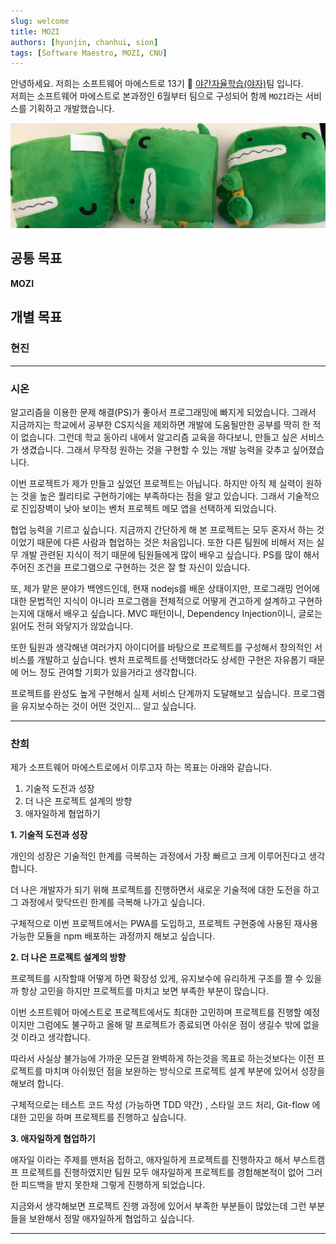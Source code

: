 ```yaml
---
slug: welcome
title: MOZI
authors: [hyunjin, chanhui, sion]
tags: [Software Maestro, MOZI, CNU]
---
```


안녕하세요. 저희는 소프트웨어 마에스트로 13기 🌴 [야간자율학습(야자)](https://github.com/team-yaza)팀 입니다.  
저희는 소프트웨어 마에스트로 본과정인 6월부터 팀으로 구성되어 함께 `MOZI`라는 서비스를 기획하고 개발했습니다.

![Docusaurus Plushie](./docusaurus-plushie-banner.jpeg)

<!--truncate-->

## 공통 목표

**MOZI**

## 개별 목표

### 현진

<!--
제 목표는 두가지입니다.

첫째, **기술적 성장**

둘째, **프로젝트 리드**

제가 추구하는 기술적 성장은 다음과 같습니다.

1. TypeScript, React, Next와 같은 FrontEnd 개발 능력의 향상

   1-1. React가 어떻게 설계되어있는지 관심이 많습니다. React의 이해도를 높이고 이를 바탕으로 저만의 JavaScript 라이브러리를 만들어 보고 싶습니다. (npm 배포)

   1-2. Next.js와는 더 친숙해지고, 다양한 렌더링 방식 (client side rendering, server side rendering, isomorphic rendering, dynamic rendering)을 직접 구현해보고 장단점을 몸으로 느끼고 싶습니다.

   1-3. FrontEnd 개발 테스트에 관심이 많습니다. 저는 프로젝트 개발을 할 때 E2E 테스트를 주로 진행해 왔습니다. Jest를 더 적극적으로 프로젝트에 활용해서 이번 프로젝트에서는 E2E, Unit 테스트 모두 해보고 싶습니다.

   1-4. React 관련 오픈소스 활동

   1-5. MOZI UI/UX

   1-6. 크로스 브라우징

2. Node.js 견고하고 깔끔한 아키텍처 설계능력

2-1. Node.js로 몇가지 프로젝트를 진행해보며, 정말 많은 코드들이 중복되고 재사용 되고 있다고 생각했습니다. 비즈니스의 기본로직을 가지고 있는 견고하고 깔끔한 Node.js 아키텍처를 만들어 오픈소스화 하고 싶습니다.

2-2 CI/CD

2-3 AWS 환경(EC2, S3, Cloud-Front, Route 53등.) 배포 과정 숙달

2-4 또한 프로젝트를 리드하고 싶습니다.

2-5 전체적인 프로젝트 설계부터 개발진행과정을 리드해보고 싶습니다. -->

---

### 시온

알고리즘을 이용한 문제 해결(PS)가 좋아서 프로그래밍에 빠지게 되었습니다. 그래서 지금까지는 학교에서 공부한 CS지식을 제외하면 개발에 도움될만한 공부를 딱히 한 적이 없습니다. 그런데 학교 동아리 내에서 알고리즘 교육을 하다보니, 만들고 싶은 서비스가 생겼습니다. 그래서 무작정 원하는 것을 구현할 수 있는 개발 능력을 갖추고 싶어졌습니다.

이번 프로젝트가 제가 만들고 싶었던 프로젝트는 아닙니다. 하지만 아직 제 실력이 원하는 것을 높은 퀄리티로 구현하기에는 부족하다는 점을 알고 있습니다. 그래서 기술적으로 진입장벽이 낮아 보이는 벤처 프로젝트 메모 앱을 선택하게 되었습니다.

협업 능력을 기르고 싶습니다. 지금까지 간단하게 해 본 프로젝트는 모두 혼자서 하는 것이었기 때문에 다른 사람과 협업하는 것은 처음입니다. 또한 다른 팀원에 비해서 저는 실무 개발 관련된 지식이 적기 때문에 팀원들에게 많이 배우고 싶습니다. PS를 많이 해서 주어진 조건을 프로그램으로 구현하는 것은 잘 할 자신이 있습니다.

또, 제가 맡은 분야가 백엔드인데, 현재 nodejs를 배운 상태이지만, 프로그래밍 언어에 대한 문법적인 지식이 아니라 프로그램을 전체적으로 어떻게 견고하게 설계하고 구현하는지에 대해서 배우고 싶습니다. MVC 패턴이니, Dependency Injection이니, 글로는 읽어도 전혀 와닿지가 않았습니다.

또한 팀원과 생각해낸 여러가지 아이디어를 바탕으로 프로젝트를 구성해서 창의적인 서비스를 개발하고 싶습니다. 벤처 프로젝트를 선택했더라도 상세한 구현은 자유롭기 때문에 어느 정도 관여할 기회가 있을거라고 생각합니다.

프로젝트를 완성도 높게 구현해서 실제 서비스 단계까지 도달해보고 싶습니다. 프로그램을 유지보수하는 것이 어떤 것인지… 알고 싶습니다.

---

### 찬희

제가 소프트웨어 마에스트로에서 이루고자 하는 목표는 아래와 같습니다.

1. 기술적 도전과 성장
2. 더 나은 프로젝트 설계의 방향
3. 애자일하게 협업하기

**1. 기술적 도전과 성장**

개인의 성장은 기술적인 한계를 극복하는 과정에서 가장 빠르고 크게 이루어진다고 생각합니다.

더 나은 개발자가 되기 위해 프로젝트를 진행하면서 새로운 기술적에 대한 도전을 하고 그 과정에서 맞닥뜨린 한계를 극복해 나가고 싶습니다.

구체적으로 이번 프로젝트에서는 PWA를 도입하고, 프로젝트 구현중에 사용된 재사용 가능한 모듈을 npm 배포하는 과정까지 해보고 싶습니다.

**2. 더 나은 프로젝트 설계의 방향**

프로젝트를 시작할때 어떻게 하면 확장성 있게, 유지보수에 유리하게 구조를 짤 수 있을까 항상 고민을 하지만 프로젝트를 마치고 보면 부족한 부분이 많습니다.

이번 소프트웨어 마에스트로 프로젝트에서도 최대한 고민하며 프로젝트를 진행할 예정이지만 그럼에도 불구하고 올해 말 프로젝트가 종료되면 아쉬운 점이 생길수 밖에 없을 것 이라고 생각합니다.

따라서 사실상 불가능에 가까운 모든걸 완벽하게 하는것을 목표로 하는것보다는 이전 프로젝트를 마치며 아쉬웠던 점을 보완하는 방식으로 프로젝트 설계 부분에 있어서 성장을 해보려 합니다.

구체적으로는 테스트 코드 작성 (가능하면 TDD 약간) , 스타일 코드 처리, Git-flow 에 대한 고민을 하며 프로젝트를 진행하고 싶습니다.

**3. 애자일하게 협업하기**

애자일 이라는 주제를 맨처음 접하고, 애자일하게 프로젝트를 진행하자고 해서 부스트캠프 프로젝트를 진행하였지만 팀원 모두 애자일하게 프로젝트를 경험해본적이 없어 그러한 피드백을 받지 못한채 그렇게 진행하게 되었습니다.

지금와서 생각해보면 프로젝트 진행 과정에 있어서 부족한 부분들이 많았는데 그런 부분들을 보완해서 정말 애자일하게 협업하고 싶습니다.

---
